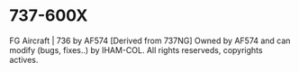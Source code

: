 # 737-600X
FG Aircraft | 736 by AF574 [Derived from 737NG]
Owned by AF574 and can modify (bugs, fixes..) by IHAM-COL.
All rights reserveds, copyrights actives.

